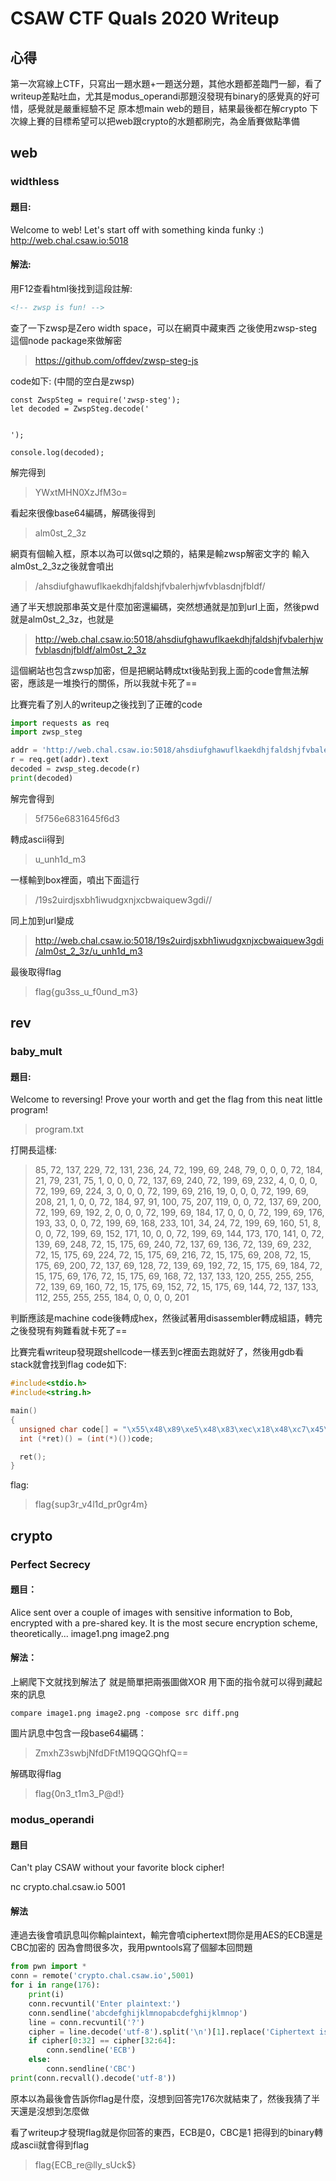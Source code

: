 # CSAW CTF Quals 2020 Writeup
## 心得
第一次寫線上CTF，只寫出一題水題+一題送分題，其他水題都差臨門一腳，看了writeup差點吐血，尤其是modus_operandi那題沒發現有binary的感覺真的好可惜，感覺就是嚴重經驗不足
原本想main web的題目，結果最後都在解crypto
下次線上賽的目標希望可以把web跟crypto的水題都刷完，為金盾賽做點準備
## web
### widthless
#### 題目:
Welcome to web! Let's start off with something kinda funky :)
http://web.chal.csaw.io:5018

#### 解法:
用F12查看html後找到這段註解:
```html
<!-- zwsp is fun! -->
```
查了一下zwsp是Zero width space，可以在網頁中藏東西
之後使用zwsp-steg這個node package來做解密
>https://github.com/offdev/zwsp-steg-js

code如下: (中間的空白是zwsp)
```javascript=
const ZwspSteg = require('zwsp-steg');
let decoded = ZwspSteg.decode('
    

​​​​‎‏‎​​​​‌‍‏​​​​‎‍‏​​​​‎‍‍​​​​‏‏​​​​​‏‎‌​​​​‎​‍​​​​‍‏‍​​​​‎​‎​​​​‌‏‎​​​​‎‍‎​​​​‏‏‍​​​​‍‏‏​​​​‏​‍​​​​‎​‍​​​​‍​‌​​​​‏‍‌​​​​‍‍‌​​​​‌‍‏');

console.log(decoded);
```
解完得到
>YWxtMHN0XzJfM3o=

看起來很像base64編碼，解碼後得到
>alm0st_2_3z

網頁有個輸入框，原本以為可以做sql之類的，結果是輸zwsp解密文字的
輸入alm0st_2_3z之後就會噴出
>/ahsdiufghawuflkaekdhjfaldshjfvbalerhjwfvblasdnjfbldf/<pwd>

通了半天想說那串英文是什麼加密還編碼，突然想通就是加到url上面，然後pwd就是alm0st_2_3z，也就是
>http://web.chal.csaw.io:5018/ahsdiufghawuflkaekdhjfaldshjfvbalerhjwfvblasdnjfbldf/alm0st_2_3z

這個網站也包含zwsp加密，但是把網站轉成txt後貼到我上面的code會無法解密，應該是一堆換行的關係，所以我就卡死了==

比賽完看了別人的writeup之後找到了正確的code
```python
import requests as req
import zwsp_steg

addr = 'http://web.chal.csaw.io:5018/ahsdiufghawuflkaekdhjfaldshjfvbalerhjwfvblasdnjfbldf/alm0st_2_3z'
r = req.get(addr).text
decoded = zwsp_steg.decode(r)
print(decoded)
```
解完會得到
>5f756e6831645f6d3

轉成ascii得到
>u_unh1d_m3

一樣輸到box裡面，噴出下面這行
>/19s2uirdjsxbh1iwudgxnjxcbwaiquew3gdi/<pwd1>/<pwd2>

同上加到url變成
>http://web.chal.csaw.io:5018/19s2uirdjsxbh1iwudgxnjxcbwaiquew3gdi/alm0st_2_3z/u_unh1d_m3

最後取得flag
>flag{gu3ss_u_f0und_m3}
## rev
### baby_mult
#### 題目:
Welcome to reversing! Prove your worth and get the flag from this neat little program!
>program.txt

打開長這樣:
>85, 72, 137, 229, 72, 131, 236, 24, 72, 199, 69, 248, 79, 0, 0, 0, 72, 184, 21, 79, 231, 75, 1, 0, 0, 0, 72, 137, 69, 240, 72, 199, 69, 232, 4, 0, 0, 0, 72, 199, 69, 224, 3, 0, 0, 0, 72, 199, 69, 216, 19, 0, 0, 0, 72, 199, 69, 208, 21, 1, 0, 0, 72, 184, 97, 91, 100, 75, 207, 119, 0, 0, 72, 137, 69, 200, 72, 199, 69, 192, 2, 0, 0, 0, 72, 199, 69, 184, 17, 0, 0, 0, 72, 199, 69, 176, 193, 33, 0, 0, 72, 199, 69, 168, 233, 101, 34, 24, 72, 199, 69, 160, 51, 8, 0, 0, 72, 199, 69, 152, 171, 10, 0, 0, 72, 199, 69, 144, 173, 170, 141, 0, 72, 139, 69, 248, 72, 15, 175, 69, 240, 72, 137, 69, 136, 72, 139, 69, 232, 72, 15, 175, 69, 224, 72, 15, 175, 69, 216, 72, 15, 175, 69, 208, 72, 15, 175, 69, 200, 72, 137, 69, 128, 72, 139, 69, 192, 72, 15, 175, 69, 184, 72, 15, 175, 69, 176, 72, 15, 175, 69, 168, 72, 137, 133, 120, 255, 255, 255, 72, 139, 69, 160, 72, 15, 175, 69, 152, 72, 15, 175, 69, 144, 72, 137, 133, 112, 255, 255, 255, 184, 0, 0, 0, 0, 201

判斷應該是machine code後轉成hex，然後試著用disassembler轉成組語，轉完之後發現有夠難看就卡死了==

比賽完看writeup發現跟shellcode一樣丟到c裡面去跑就好了，然後用gdb看stack就會找到flag
code如下:
```cpp
#include<stdio.h>
#include<string.h>

main()
{
  unsigned char code[] = "\x55\x48\x89\xe5\x48\x83\xec\x18\x48\xc7\x45\xf8\x4f\x00\x00\x00\x48\xb8\x15\x4f\xe7\x4b\x01\x00\x00\x00\x48\x89\x45\xf0\x48\xc7\x45\xe8\x04\x00\x00\x00\x48\xc7\x45\xe0\x03\x00\x00\x00\x48\xc7\x45\xd8\x13\x00\x00\x00\x48\xc7\x45\xd0\x15\x01\x00\x00\x48\xb8\x61\x5b\x64\x4b\xcf\x77\x00\x00\x48\x89\x45\xc8\x48\xc7\x45\xc0\x02\x00\x00\x00\x48\xc7\x45\xb8\x11\x00\x00\x00\x48\xc7\x45\xb0\xc1\x21\x00\x00\x48\xc7\x45\xa8\xe9\x65\x22\x18\x48\xc7\x45\xa0\x33\x08\x00\x00\x48\xc7\x45\x98\xab\x0a\x00\x00\x48\xc7\x45\x90\xad\xaa\x8d\x00\x48\x8b\x45\xf8\x48\x0f\xaf\x45\xf0\x48\x89\x45\x88\x48\x8b\x45\xe8\x48\x0f\xaf\x45\xe0\x48\x0f\xaf\x45\xd8\x48\x0f\xaf\x45\xd0\x48\x0f\xaf\x45\xc8\x48\x89\x45\x80\x48\x8b\x45\xc0\x48\x0f\xaf\x45\xb8\x48\x0f\xaf\x45\xb0\x48\x0f\xaf\x45\xa8\x48\x89\x85\x78\xff\xff\xff\x48\x8b\x45\xa0\x48\x0f\xaf\x45\x98\x48\x0f\xaf\x45\x90\x48\x89\x85\x70\xff\xff\xff\xb8\x00\x00\x00\x00\xc9";
  int (*ret)() = (int(*)())code;

  ret();
}
```
flag:
>flag{sup3r_v4l1d_pr0gr4m}
## crypto
### Perfect Secrecy
#### 題目：
Alice sent over a couple of images with sensitive information to Bob, encrypted with a pre-shared key. It is the most secure encryption scheme, theoretically...
image1.png image2.png
#### 解法：
上網爬下文就找到解法了
就是簡單把兩張圖做XOR
用下面的指令就可以得到藏起來的訊息
```
compare image1.png image2.png -compose src diff.png
```
圖片訊息中包含一段base64編碼：
>ZmxhZ3swbjNfdDFtM19QQGQhfQ==

解碼取得flag
>flag{0n3_t1m3_P@d!}

### modus_operandi
#### 題目
Can't play CSAW without your favorite block cipher!

nc crypto.chal.csaw.io 5001

#### 解法
連過去後會噴訊息叫你輸plaintext，輸完會噴ciphertext問你是用AES的ECB還是CBC加密的
因為會問很多次，我用pwntools寫了個腳本回問題
```python
from pwn import *
conn = remote('crypto.chal.csaw.io',5001)
for i in range(176):
    print(i)
    conn.recvuntil('Enter plaintext:')
    conn.sendline('abcdefghijklmnopabcdefghijklmnop')
    line = conn.recvuntil('?')
    cipher = line.decode('utf-8').split('\n')[1].replace('Ciphertext is:  ','')
    if cipher[0:32] == cipher[32:64]:
        conn.sendline('ECB')
    else:
        conn.sendline('CBC')
print(conn.recvall().decode('utf-8'))
```
原本以為最後會告訴你flag是什麼，沒想到回答完176次就結束了，然後我猜了半天還是沒想到怎麼做

看了writeup才發現flag就是你回答的東西，ECB是0，CBC是1
把得到的binary轉成ascii就會得到flag
>flag{ECB_re@lly_sUck$}

